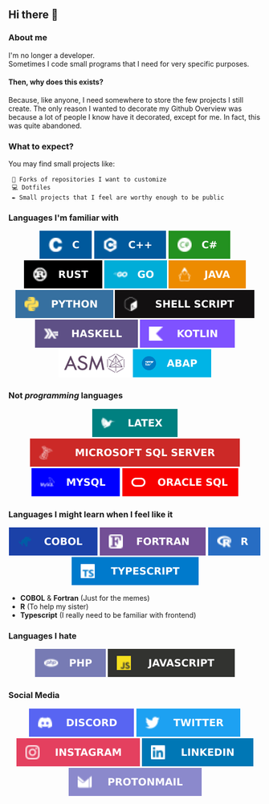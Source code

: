 ## Hi there 👋

### About me
I'm no longer a developer. \
Sometimes I code small programs that I need for very specific purposes.

#### Then, why does this exists?
Because, like anyone, I need somewhere to store the few projects I still create. The only reason I wanted to decorate my Github Overview was because a lot of people I know have it decorated, except for me. In fact, this was quite abandoned.

### What to expect?
You may find small projects like:
```
 🔗 Forks of repositories I want to customize
 💻 Dotfiles
 ✒️ Small projects that I feel are worthy enough to be public
```

### Languages I'm familiar with
<p align="center">
<img src= "assets/languages/c.svg"/>
<img src= "assets/languages/c++.svg"/>
<img src= "assets/languages/cs.svg"/>
<img src= "assets/languages/rust.svg"/>
<img src= "assets/languages/go.svg"/>
<img src= "assets/languages/java.svg"/>
<img src= "assets/languages/python.svg"/>
<img src= "assets/languages/shell.svg"/>
<img src= "assets/languages/haskell.svg"/>
<img src= "assets/languages/kotlin.svg"/>
<img src= "assets/languages/asm.svg"/>
<img src= "assets/languages/abap.svg"/>
</p>

### Not _programming_ languages
<p align="center">
<img src= "assets/languages/latex.svg"/>
<img src= "assets/languages/mssqlserver.svg"/>
<img src= "assets/languages/mysql.svg"/>
<img src= "assets/languages/oraclesql.svg"/>
</p>

### Languages I might learn when I feel like it
<p align="center">
<img src= "assets/languages/cobol.svg"/>
<img src= "assets/languages/fortran.svg"/>
<img src= "assets/languages/r.svg"/>
<img src= "assets/languages/typescript.svg"/>
</p>

* __COBOL__ & __Fortran__ (Just for the memes)
* __R__ (To help my sister)
* __Typescript__ (I really need to be familiar with frontend)

### Languages I hate
<p align="center">
<img src= "assets/languages/php.svg"/>
<img src= "assets/languages/javascript.svg"/>
</p>


### Social Media
<p align="center">
<img src= "assets/socials/discord.svg"/>
<img src= "assets/socials/twitter.svg"/>
<img src= "assets/socials/instagram.svg"/>
<img src= "assets/socials/linkedin.svg"/>
<img src= "assets/socials/proton.svg"/>
</p>



<!--
**zxctl/zxctl** is a ✨ _special_ ✨ repository because its `README.md` (this file) appears on your GitHub profile.

Here are some ideas to get you started:

- 🔭 I’m currently working on ...
- 🌱 I’m currently learning ...
- 👯 I’m looking to collaborate on ...
- 🤔 I’m looking for help with ...
- 💬 Ask me about ...
- 📫 How to reach me: ...
- 😄 Pronouns: ...
- ⚡ Fun fact: ...
-->
